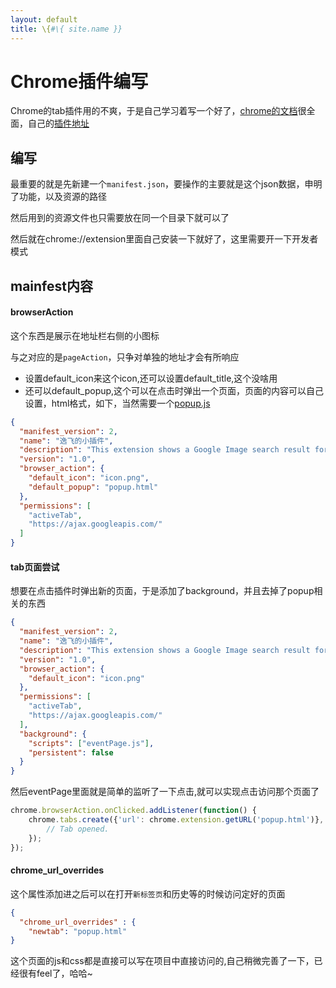 ```yaml
---
layout: default
title: \{#\{ site.name }}
---
```

# Chrome插件编写
Chrome的tab插件用的不爽，于是自己学习着写一个好了，[chrome的文档](https://developer.chrome.com/extensions/getstarted)很全面，自己的[插件地址](https://github.com/panyifei/chrome-tab-plugin)

## 编写
最重要的就是先新建一个`manifest.json`，要操作的主要就是这个json数据，申明了功能，以及资源的路径

然后用到的资源文件也只需要放在同一个目录下就可以了

然后就在chrome://extension里面自己安装一下就好了，这里需要开一下开发者模式

## mainfest内容
#### browserAction
这个东西是展示在地址栏右侧的小图标

与之对应的是`pageAction`，只争对单独的地址才会有所响应

- 设置default_icon来这个icon,还可以设置default_title,这个没啥用
- 还可以default_popup,这个可以在点击时弹出一个页面，页面的内容可以自己设置，html格式，如下，当然需要一个[popup.js](https://developer.chrome.com/extensions/examples/tutorials/getstarted/popup.js)

```json
{
  "manifest_version": 2,
  "name": "逸飞的小插件",
  "description": "This extension shows a Google Image search result for the current page",
  "version": "1.0",
  "browser_action": {
    "default_icon": "icon.png",
    "default_popup": "popup.html"
  },
  "permissions": [
    "activeTab",
    "https://ajax.googleapis.com/"
  ]
}
```

#### tab页面尝试
想要在点击插件时弹出新的页面，于是添加了background，并且去掉了popup相关的东西

```json
{
  "manifest_version": 2,
  "name": "逸飞的小插件",
  "description": "This extension shows a Google Image search result for the current page",
  "version": "1.0",
  "browser_action": {
    "default_icon": "icon.png"
  },
  "permissions": [
    "activeTab",
    "https://ajax.googleapis.com/"
  ],
  "background": {
    "scripts": ["eventPage.js"],
    "persistent": false
  }
}
```

然后eventPage里面就是简单的监听了一下点击,就可以实现点击访问那个页面了

```javascript
chrome.browserAction.onClicked.addListener(function() {
    chrome.tabs.create({'url': chrome.extension.getURL('popup.html')}, function(tab) {
        // Tab opened.
    });
});
```

#### chrome_url_overrides
这个属性添加进之后可以在打开`新标签页`和历史等的时候访问定好的页面

```json
{
  "chrome_url_overrides" : {
    "newtab": "popup.html"
}
```

这个页面的js和css都是直接可以写在项目中直接访问的,自己稍微完善了一下，已经很有feel了，哈哈~
